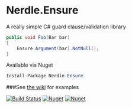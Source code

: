 # Nerdle.Ensure
A really simple C# guard clause/validation library

```csharp
public void Foo(Bar bar)
{
    Ensure.Argument(bar).NotNull();
}
```

Available via Nuget
```csharp
Install-Package Nerdle.Ensure
```

###See [the wiki](https://github.com/edpollitt/Nerdle.Ensure/wiki) for examples

[![Build Status](https://travis-ci.org/edpollitt/Nerdle.Ensure.svg?branch=master)](https://travis-ci.org/edpollitt/Nerdle.Ensure)
[![Nuget](https://img.shields.io/nuget/v/Nerdle.Ensure.svg)](https://www.nuget.org/packages/Nerdle.Ensure/)
[![Nuget](https://img.shields.io/nuget/dt/Nerdle.Ensure.svg)](https://www.nuget.org/packages/Nerdle.Ensure/)

